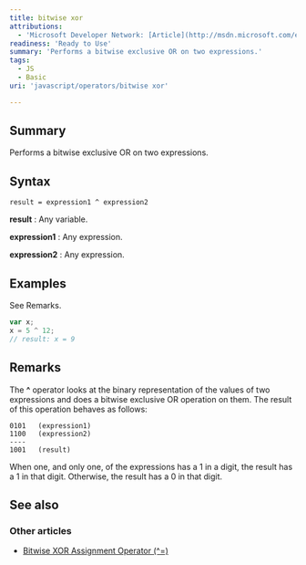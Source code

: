 ```yaml
---
title: bitwise xor
attributions:
  - 'Microsoft Developer Network: [Article](http://msdn.microsoft.com/en-us/library/ie/ece515h6(v=vs.94).aspx)'
readiness: 'Ready to Use'
summary: 'Performs a bitwise exclusive OR on two expressions.'
tags:
  - JS
  - Basic
uri: 'javascript/operators/bitwise xor'

---
```

## Summary

Performs a bitwise exclusive OR on two expressions.

## Syntax

    result = expression1 ^ expression2

**result**
:   Any variable.

**expression1**
:   Any expression.

**expression2**
:   Any expression.

## Examples

See Remarks.

``` js
var x;
x = 5 ^ 12;
// result: x = 9
```

## Remarks

The **\^** operator looks at the binary representation of the values of two expressions and does a bitwise exclusive OR operation on them. The result of this operation behaves as follows:

    0101   (expression1)
    1100   (expression2)
    ----
    1001   (result)

When one, and only one, of the expressions has a 1 in a digit, the result has a 1 in that digit. Otherwise, the result has a 0 in that digit.

## See also

### Other articles

-   [Bitwise XOR Assignment Operator (\^=)](/javascript/operators/bitwise_xor_assignment)

